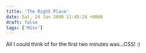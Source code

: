 ```yaml
---
title: 'The Right Place'
date: Sat, 24 Jan 2009 11:45:24 +0000
draft: false
tags: ['Misc']
---
```


All I could think of for the first two minutes was...CSS! :)